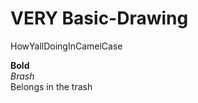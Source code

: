 # VERY Basic-Drawing
HowYallDoingInCamelCase<br>

  <b>Bold</b><br>
  <i>Brash</i><br>
  Belongs in the trash<br>

